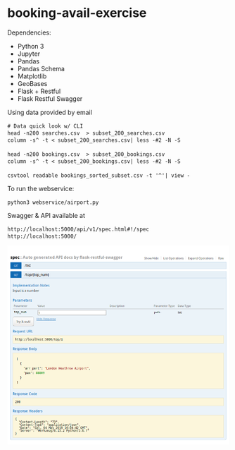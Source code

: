 # booking-avail-exercise

Dependencies: 
- Python 3
- Jupyter
- Pandas
- Pandas Schema
- Matplotlib
- GeoBases
- Flask + Restful
- Flask Restful Swagger

Using data provided by email

```
# Data quick look w/ CLI
head -n200 searches.csv  > subset_200_searches.csv
column -s^ -t < subset_200_searches.csv| less -#2 -N -S

head -n200 bookings.csv  > subset_200_bookings.csv
column -s^ -t < subset_200_bookings.csv| less -#2 -N -S

csvtool readable bookings_sorted_subset.csv -t '^'| view -
```


To run the webservice:
```
python3 webservice/airport.py
```

Swagger & API available at 
```
http://localhost:5000/api/v1/spec.html#!/spec
http://localhost:5000/
```

![alt text](https://github.com/zero-khalid/booking-avail-exercise/blob/master/swagger.png "Swagger API screenshot")
